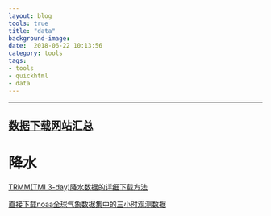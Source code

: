 ```yaml
---
layout: blog
tools: true
title: "data"
background-image: 
date:  2018-06-22 10:13:56
category: tools
tags:
- tools
- quickhtml
- data
---
```

----

<a href="http://bbs.06climate.com/forum.php?mod=viewthread&tid=10889&extra=page%3D1" title="climate06">数据下载网站汇总</a>
----
# 降水

[TRMM(TMI 3-day)降水数据的详细下载方法](http://bbs.06climate.com/forum.php?mod=viewthread&tid=48349&extra=page%3D1)

[直接下载noaa全球气象数据集中的三小时观测数据](http://bbs.06climate.com/forum.php?mod=viewthread&tid=50500&extra=page%3D1)

